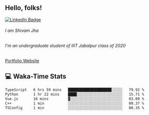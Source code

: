 
## Hello, folks!

[![LinkedIn Badge](https://img.shields.io/badge/LinkedIn-Profile-informational?style=flat&logo=linkedin&logoColor=white&color=0D76A8)](https://www.linkedin.com/in/shivam-jha-bb44a4200/)

###### I am Shivam Jha
###### I'm an undergraduate student of IIIT Jabalpur class of 2020

<a href="https://shivamjhaa.github.io/ShivamJha/" target="blank">Portfolio Website</a>

## 💻 Waka-Time Stats
<!--START_SECTION:waka-->

```txt
TypeScript   6 hrs 59 mins   ████████████████████░░░░░   79.92 %
Python       1 hr 22 mins    ████░░░░░░░░░░░░░░░░░░░░░   15.71 %
Vue.js       16 mins         ▓░░░░░░░░░░░░░░░░░░░░░░░░   03.09 %
C++          1 min           ░░░░░░░░░░░░░░░░░░░░░░░░░   00.37 %
TSConfig     1 min           ░░░░░░░░░░░░░░░░░░░░░░░░░   00.35 %
```

<!--END_SECTION:waka-->


<br>


<!---
ShivamJhaa/ShivamJhaa is a ✨ special ✨ repository because its `README.md` (this file) appears on your GitHub profile.
You can click the Preview link to take a look at your changes.
--->
